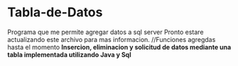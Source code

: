 # Tabla-de-Datos
Programa que me permite agregar datos a sql server
Pronto estare actualizando este archivo para mas informacion.
//Funciones agregdas hasta el momento
**Insercion, eliminacion y solicitud de datos mediante una tabla implementada utilizando Java y Sql**
